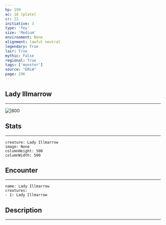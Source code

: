```yaml
---
hp: 199
ac: 18 (plate)
cr: 22
initiative: 3
type: 'fey'    
size: 'Medium'
environment: None
alignment: lawful neutral
legendary: True
lair: True
mythic: False
regional: True
tags: ['monster']
source: "ERLW"
page: 296
---
```


## Lady Illmarrow
---

![|600](D:/Program%20Files/5e.tools/img/bestiary/ERLW/Lady%20Illmarrow.png)

## Stats
---

```statblock
creature: Lady Illmarrow
image: None
columnHeight: 500
columnWidth: 500
```

## Encounter
---

```encounter-table
name: Lady Illmarrow
creatures:
- 1: Lady Illmarrow
```

## Description
---




